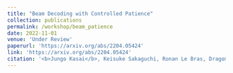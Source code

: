 ```yaml
---
title: "Beam Decoding with Controlled Patience"
collection: publications
permalink: /workshop/beam_patience
date: 2022-11-01
venue: 'Under Review'
paperurl: 'https://arxiv.org/abs/2204.05424'
link: 'https://arxiv.org/abs/2204.05424'
citation: '<b>Jungo Kasai</b>, Keisuke Sakaguchi, Ronan Le Bras, Dragomir Radev, Yejin Choi, and Noah A. Smith. 2022. &quot;Beam Decoding with Controlled Patience.&quot; Under review.'
---
```

